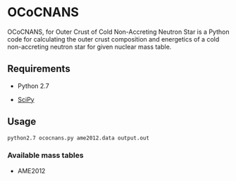 # OCoCNANS

OCoCNANS, for Outer Crust of Cold Non-Accreting Neutron Star is a Python code for calculating the outer crust composition and energetics of a cold non-accreting neutron star for given nuclear mass table.

## Requirements 

* Python 2.7

* [SciPy](https://www.scipy.org/scipylib/index.html)


## Usage

    python2.7 ococnans.py ame2012.data output.out

### Available mass tables

* AME2012
